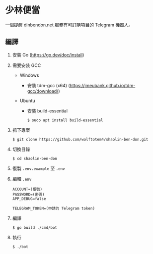 # 少林便當

一個提醒 dinbendon.net 服務有可訂購項目的 Telegram 機器人。

## 編譯

1. 安裝 Go (https://go.dev/doc/install)

2. 需要安裝 GCC

   - Windows

     - 安裝 tdm-gcc (x64) (https://jmeubank.github.io/tdm-gcc/download/)

   - Ubuntu

     - 安裝 build-essential
       ```shell
       $ sudo apt install build-essential
       ```

3. 抓下專案
   ```shell
   $ git clone https://github.com/wolftotem4/shaolin-ben-don.git
   ```

4. 切換目錄
   ```shell
   $ cd shaolin-ben-don
   ```

5. 復製 `.env.example` 至 `.env`

6. 編輯 `.env`

   ```
   ACCOUNT=(帳號)
   PASSWORD=(密碼)
   APP_DEBUG=false
   
   TELEGRAM_TOKEN=(申請的 Telegram token)
   ```

7. 編譯

   ```shell
   $ go build ./cmd/bot
   ```

8. 執行
   ```shell
   $ ./bot
   ```